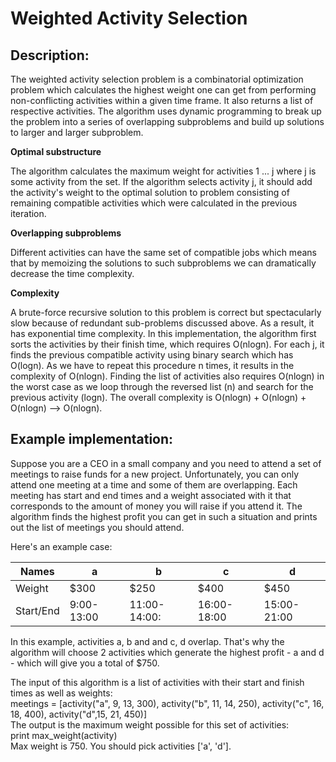 Weighted Activity Selection
=====================

Description:
-------------
The weighted activity selection problem is a combinatorial optimization problem which calculates the highest weight one can get from performing non-conflicting activities within a given time frame. It also returns a list of respective activities.
The algorithm uses dynamic programming to break up the problem into a series of overlapping subproblems and build up solutions to larger and larger subproblem.

**Optimal substructure**

The algorithm calculates the maximum weight for activities 1 ... j where j is some activity from the set. If the algorithm selects activity j, it should add the activity's weight to the optimal solution to problem consisting of remaining compatible activities which were calculated in the previous iteration.

**Overlapping subproblems**

Different activities can have the same set of compatible jobs which means that by memoizing the solutions to such subproblems we can dramatically decrease the time complexity.

**Complexity**

A brute-force recursive solution to this problem is correct but spectacularly slow
because of redundant sub-problems discussed above. As a result, it has exponential time complexity.
In this implementation, the algorithm first sorts the activities by their finish time, which requires O(nlogn). For each j, it finds the previous compatible activity using binary search which has O(logn). As we have to repeat this procedure n times, it results in the complexity of O(nlogn). Finding the list of activities also requires O(nlogn) in the worst case as we loop through the reversed list (n) and search for the previous activity (logn). The overall complexity is O(nlogn) + O(nlogn) + O(nlogn) --> O(nlogn).

Example implementation:
-----------------------------
Suppose you are a CEO in a small company and you need to attend a set of meetings to raise funds for a new project. Unfortunately, you can only attend one meeting at a time and some of them are overlapping. Each meeting has start and end times and a weight associated with it that corresponds to the amount of money you will raise if you attend it. The algorithm finds the highest profit you can get in such a situation and prints out the list of meetings you should attend.

Here's an example case:

|Names|a|b|c|d|
|----------|--------|----------|---------|----------|
|Weight|$300|$250|$400|$450|
|Start/End |9:00-13:00|11:00-14:00:|16:00-18:00|15:00-21:00|

In this example, activities a, b and and c, d overlap. That's why the algorithm will choose 2 activities which generate the highest profit - a and d - which will give you a total of $750.

The input of this algorithm is a list of activities with their start and finish times as well as weights:          
meetings = [activity("a", 9, 13, 300), activity("b", 11, 14, 250), activity("c", 16, 18, 400), activity("d",15, 21, 450)]                
The output is the maximum weight possible for this set of activities:       
print max_weight(activity)         
Max weight is 750. You should pick activities ['a', 'd'].            
